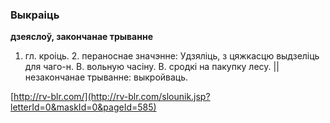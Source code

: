 ### Выкраіць
**дзеяслоў, закончанае трыванне**

1. гл. кроіць. 2. пераноснае значэнне: Удзяліць, з цяжкасцю выдзеліць для чаго-н. В. вольную часіну. В. сродкі на пакупку лесу. || незакончанае трыванне: выкройваць.

<a rel="author">[http://rv-blr.com/](http://rv-blr.com/slounik.jsp?letterId=0&maskId=0&pageId=585)</a>
